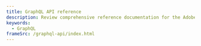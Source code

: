 ```yaml
---
title: GraphQL API reference
description: Review comprehensive reference documentation for the Adobe Commerce and Magento Open Source Services GraphQL API schema.
keywords:
  - GraphQL
frameSrc: /graphql-api/index.html
---
```

